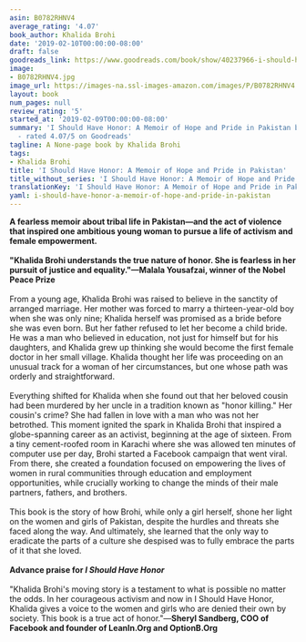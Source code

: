 ```yaml
---
asin: B0782RHNV4
average_rating: '4.07'
book_author: Khalida Brohi
date: '2019-02-10T00:00:00-08:00'
draft: false
goodreads_link: https://www.goodreads.com/book/show/40237966-i-should-have-honor
image:
- B0782RHNV4.jpg
image_url: https://images-na.ssl-images-amazon.com/images/P/B0782RHNV4.01._SCLZZZZZZZ.jpg
layout: book
num_pages: null
review_rating: '5'
started_at: '2019-02-09T00:00:00-08:00'
summary: 'I Should Have Honor: A Memoir of Hope and Pride in Pakistan by Khalida Brohi
  - rated 4.07/5 on Goodreads'
tagline: A None-page book by Khalida Brohi
tags:
- Khalida Brohi
title: 'I Should Have Honor: A Memoir of Hope and Pride in Pakistan'
title_without_series: 'I Should Have Honor: A Memoir of Hope and Pride in Pakistan'
translationKey: 'I Should Have Honor: A Memoir of Hope and Pride in Pakistan'
yaml: i-should-have-honor-a-memoir-of-hope-and-pride-in-pakistan
---
```


<b>A fearless memoir about tribal life in Pakistan—and the act of violence that inspired one ambitious young woman to pursue a life of activism and female empowerment.<br /><br />"Khalida Brohi understands the true nature of honor. She is fearless in her pursuit of justice and equality."—Malala Yousafzai, winner of the Nobel Peace Prize</b><br /><br />From a young age, Khalida Brohi was raised to believe in the sanctity of arranged marriage. Her mother was forced to marry a thirteen-year-old boy when she was only nine; Khalida herself was promised as a bride before she was even born. But her father refused to let her become a child bride. He was a man who believed in education, not just for himself but for his daughters, and Khalida grew up thinking she would become the first female doctor in her small village. Khalida thought her life was proceeding on an unusual track for a woman of her circumstances, but one whose path was orderly and straightforward.<br /><br />Everything shifted for Khalida when she found out that her beloved cousin had been murdered by her uncle in a tradition known as "honor killing." Her cousin's crime? She had fallen in love with a man who was not her betrothed. This moment ignited the spark in Khalida Brohi that inspired a globe-spanning career as an activist, beginning at the age of sixteen. From a tiny cement-roofed room in Karachi where she was allowed ten minutes of computer use per day, Brohi started a Facebook campaign that went viral. From there, she created a foundation focused on empowering the lives of women in rural communities through education and employment opportunities, while crucially working to change the minds of their male partners, fathers, and brothers.<br /><br />This book is the story of how Brohi, while only a girl herself, shone her light on the women and girls of Pakistan, despite the hurdles and threats she faced along the way. And ultimately, she learned that the only way to eradicate the parts of a culture she despised was to fully embrace the parts of it that she loved.<br /><br /><b>Advance praise for <i>I Should Have Honor</i></b><br /><br />"Khalida Brohi's moving story is a testament to what is possible no matter the odds. In her courageous activism and now in I Should Have Honor, Khalida gives a voice to the women and girls who are denied their own by society. This book is a true act of honor."—<b>Sheryl Sandberg, COO of Facebook and founder of LeanIn.Org and OptionB.Org</b>